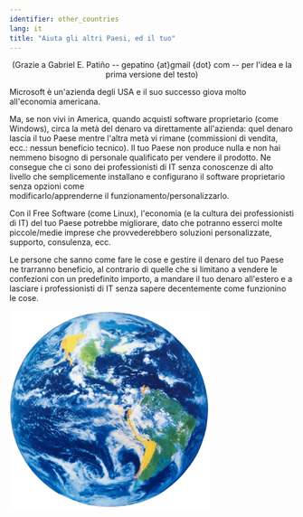 ```yaml
---
identifier: other_countries
lang: it
title: "Aiuta gli altri Paesi, ed il tuo"
---
```


<center>(Grazie a Gabriel E. Patiño -- gepatino {at}gmail {dot} com -- 
per l'idea e la prima versione del testo) </center>

Microsoft è un'azienda degli USA e il suo successo giova 
molto all'economia americana.

Ma, se non vivi in America, quando acquisti software proprietario 
(come Windows), circa la metà del denaro va direttamente all'azienda: 
quel denaro lascia il tuo Paese mentre l'altra metà vi rimane (commissioni 
di vendita, ecc.: nessun beneficio tecnico).
Il tuo Paese non produce nulla e non hai nemmeno bisogno di personale 
qualificato per vendere il prodotto. Ne consegue che ci sono dei 
professionisti di IT senza conoscenze di alto livello che semplicemente 
installano e configurano il software proprietario senza opzioni come  
modificarlo/apprenderne il funzionamento/personalizzarlo.

Con il Free Software (come Linux), l'economia (e la cultura dei 
professionisti di IT) del tuo Paese potrebbe migliorare, dato che 
potranno esserci molte piccole/medie imprese che provvederebbero 
soluzioni personalizzate, supporto, consulenza, ecc.

Le persone che sanno come fare le cose e gestire il denaro del tuo 
Paese ne trarranno beneficio, al contrario di quelle che si limitano 
a vendere le confezioni con un predefinito importo, a mandare il tuo 
denaro all'estero e a lasciare i professionisti di IT senza sapere 
decentemente come funzionino le cose.

<img src="/img/earth.png" />




